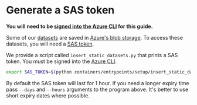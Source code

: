 # Generate a SAS token

**You will need to be [signed into the Azure CLI](azure.md#sign-into-the-azure-cli) for this guide.**

Some of our [datasets](datasets.md) are saved in [Azure's blob storage](https://azure.microsoft.com/en-gb/services/storage/blobs/).
To access these datasets, you will need a [SAS token](https://docs.microsoft.com/en-us/azure/storage/common/storage-sas-overview).

We provide a script called `insert_static_datasets.py` that prints a SAS token.
You must be signed into the [Azure CLI]((azure.md#sign-into-the-azure-cli)).

```bash
export SAS_TOKEN=$(python containers/entrypoints/setup/insert_static_datasets.py generate)
```

By default the SAS token will last for 1 hour. If you need a longer expiry time pass `--days` and `--hours` arguments to the program above. It's better to use short expiry dates where possible.
